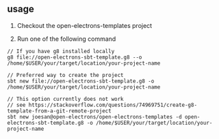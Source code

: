 ## usage

1. Checkout the open-electrons-templates project

2. Run one of the following command

```
// If you have g8 installed locally
g8 file://open-electrons-sbt-template.g8 --o /home/$USER/your/target/location/your-project-name

// Preferred way to create the project
sbt new file://open-electrons-sbt-template.g8 -o /home/$USER/your/target/location/your-project-name

// This option currently does not work
// see https://stackoverflow.com/questions/74969751/create-g8-template-from-a-git-remote-project
sbt new joesan@open-electrons/open-electrons-templates -d open-electrons-sbt-template.g8 -o /home/$USER/your/target/location/your-project-name
```
